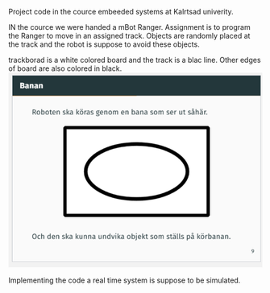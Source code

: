 Project code in the cource embeeded systems at Kalrtsad univerity. 

IN the cource we were handed a mBot Ranger. Assignment is to program the Ranger to move 
in an assigned track. Objects are randomly placed at the track and the robot is suppose to avoid
these objects. 

trackborad is a white colored board and the track is a blac line. Other edges of board are also colored in black. 
![Overview of trackboard](img/track_overview_pic.png)

Implementing the code a real time system is suppose to be simulated. 
